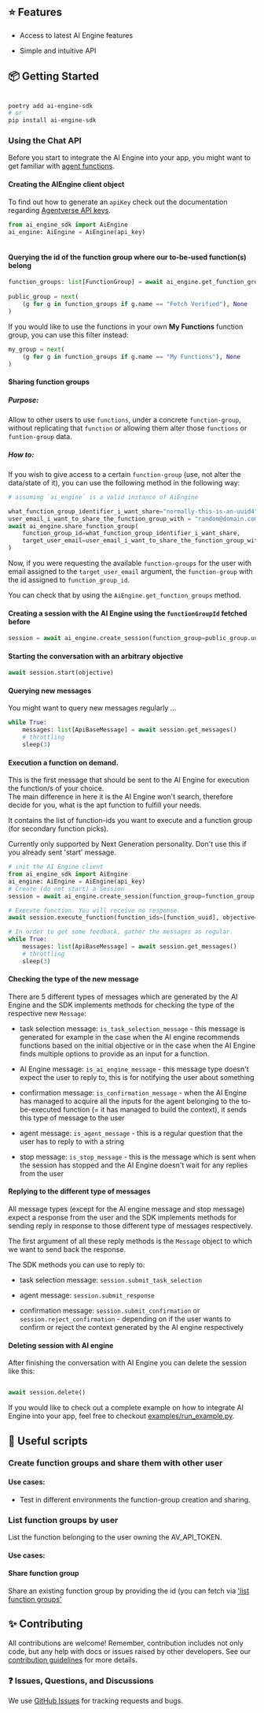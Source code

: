 ## ⭐️ Features  
  
- Access to latest AI Engine features  
  
- Simple and intuitive API  
  
    
  
## 📦 Getting Started  
  
    
```bash  
  
poetry add ai-engine-sdk  
# or 
pip install ai-engine-sdk  
```  
  
    
### Using the Chat API  
  
Before you start to integrate the AI Engine into your app, you might want to get familiar with [agent functions](https://fetch.ai/docs/guides/agents/intermediate/agent-functions).  
  
    
  
#### Creating the AIEngine client object  
  
To find out how to generate an <code>apiKey</code> check out the documentation regarding [Agentverse API keys](https://fetch.ai/docs/guides/apis/agent-function-creation-apis).  
  
```python  
from ai_engine_sdk import AiEngine  
ai_engine: AiEngine = AiEngine(api_key)  
  
```  
  
    
#### Querying the id of the function group where our to-be-used function(s) belong  
  
```python  
function_groups: list[FunctionGroup] = await ai_engine.get_function_groups()  
  
public_group = next(  
    (g for g in function_groups if g.name == "Fetch Verified"), None  
)  
```  
  
If you would like to use the functions in your own **My Functions** function group, you can use this filter instead:  
  
```python  
my_group = next(  
    (g for g in function_groups if g.name == "My Functions"), None  
)  
```  
  

#### Sharing function groups
##### **Purpose**: 
Allow to other users to use `functions`, under a concrete `function-group`, without replicating that `function` or allowing them alter those `functions`  or `funtion-group` data.

##### How to:
If you wish to give access  to a certain `function-group`  (use, not alter the data/state of it), you can use the following method in the following way:

```python
# assuming `ai_engine` is a valid instance of AiEngine

what_function_group_identifier_i_want_share="normally-this-is-an-uuid4"
user_email_i_want_to_share_the_function_group_with = "random@domain.com"
await ai_engine.share_function_group(
	function_group_id=what_function_group_identifier_i_want_share,
	target_user_email=user_email_i_want_to_share_the_function_group_with
)
```

Now, if you were requesting the available `function-groups` for the user with email assigned to the `target_user_email` argument, the `function-group` with the id assigned to `function_group_id`.

You can check that by using the `AiEngine.get_function_groups` method.
#### Creating a session with the AI Engine using the <code>functionGroupId</code> fetched before  
  
```python  
session = await ai_engine.create_session(function_group=public_group.uuid)  
```  
  
    
#### Starting the conversation with an arbitrary objective  
  
```python  
await session.start(objective)
```  

#### Querying new messages  
  
You might want to query new messages regularly ...
```python  
while True:  
    messages: list[ApiBaseMessage] = await session.get_messages()
    # throttling
    sleep(3)
```  

#### Execution a function on demand.
This is the first message that should be sent to the AI Engine for execution the function/s of your choice.  
The main difference in here it is the AI Engine won't search, therefore decide for you, what is the apt function to fulfill your needs.

It contains the list of function-ids you want to execute and a function group (for secondary function picks).

Currently only supported by Next Generation personality.
Don't use this if you already sent 'start' message.

```python
# init the AI Engine client
from ai_engine_sdk import AiEngine  
ai_engine: AiEngine = AiEngine(api_key)  
# Create (do not start) a Session
session = await ai_engine.create_session(function_group=function_group.uuid)  

# Execute function. You will receive no response.
await session.execute_function(function_ids=[function_uuid], objective="", context="")

# In order to get some feedback, gather the messages as regular.
while True:  
    messages: list[ApiBaseMessage] = await session.get_messages()
    # throttling
    sleep(3)
```
#### Checking the type of the new message

There are 5 different types of messages which are generated by the AI Engine and the SDK implements methods for checking the type of the respective new <code>Message</code>:

* task selection message: <code>is_task_selection_message</code> - this message is generated for example in the case when the AI engine recommends functions based on the initial objective or in the case when the AI Engine finds multiple options to provide as an input for a function.

* AI Engine message: <code>is_ai_engine_message</code> - this message type doesn't expect the user to reply to, this is for notifying the user about something

* confirmation message: <code>is_confirmation_message</code> - when the AI Engine has managed to acquire all the inputs for the agent belonging to the to-be-executed function (= it has managed to build the context), it sends this type of message to the user

* agent message: <code>is_agent_message</code> - this is a regular question that the user has to reply to with a string

* stop message: <code>is_stop_message</code> - this is the message which is sent when the session has stopped and the AI Engine doesn't wait for any replies from the user

  

#### Replying to the different type of messages

All message types (except for the AI engine message and stop message) expect a response from the user and the SDK implements methods for sending reply in response to those different type of messages respectively.

The first argument of all these reply methods is the <code>Message</code> object to which we want to send back the response.

The SDK methods you can use to reply to:

* task selection message: <code>session.submit_task_selection</code>

* agent message: <code>session.submit_response</code>

* confirmation message: <code>session.submit_confirmation</code> or <code>session.reject_confirmation</code> - depending on if the user wants to confirm or reject the context generated by the AI engine respectively

  

#### Deleting session with AI engine

After finishing the conversation with AI Engine you can delete the session like this:

```python

await session.delete()

```

  
    
If you would like to check out a complete example on how to integrate AI Engine into your app, feel free to checkout [examples/run_example.py](https://github.com/fetchai/ai-engine-sdk-python/blob/master/examples/run_example.py).  
  
   
## 🔨 Useful scripts   
### Create function groups and share them with other user
#### Use cases:  
- Test in different environments the function-group creation and sharing.
### List function groups by user 
List the function belonging to the user owning the AV_API_TOKEN.
#### Use cases:
#### Share function group
Share an existing function group by providing the id (you can fetch via ['list function groups'](#list-function-groups-by-user)
## ✨ Contributing  
  
    
  
All contributions are welcome! Remember, contribution includes not only code, but any help with docs or issues raised by other developers. See our [contribution guidelines](https://github.com/fetchai/ai-engine-sdk-js/blob/main/CONTRIBUTING.md) for more details.  
  
    
  
### ❓ Issues, Questions, and Discussions  
  

We use [GitHub Issues](https://github.com/fetchai/ai-engine-sdk-python/issues) for tracking requests and bugs.
